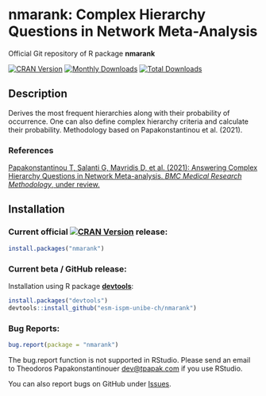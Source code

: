 # nmarank: Complex Hierarchy Questions in Network Meta-Analysis

Official Git repository of R package **nmarank**

[![CRAN Version](http://www.r-pkg.org/badges/version/nmarank)](https://cran.r-project.org/package=nmarank)
[![Monthly Downloads](http://cranlogs.r-pkg.org/badges/nmarank)](http://cranlogs.r-pkg.org/badges/nmarank)
[![Total Downloads](http://cranlogs.r-pkg.org/badges/grand-total/nmarank)](http://cranlogs.r-pkg.org/badges/grand-total/nmarank)


## Description

Derives the most frequent hierarchies along with their probability of
occurrence. One can also define complex hierarchy criteria and
calculate their probability. Methodology based on Papakonstantinou et
al. (2021).


### References

[Papakonstantinou T, Salanti G, Mavridis D, et al. (2021): Answering Complex Hierarchy Questions in Network Meta-analysis. *BMC Medical Research Methodology*, under review.](https://scholar.google.com/scholar?q=Answering+Complex+Hierarchy+Questions+in+Network+Meta-analysis)


## Installation

### Current official [![CRAN Version](http://www.r-pkg.org/badges/version/nmarank)](https://cran.r-project.org/package=nmarank) release:
```r
install.packages("nmarank")
```

### Current beta / GitHub release:

Installation using R package
[**devtools**](https://cran.r-project.org/package=devtools):
```r
install.packages("devtools")
devtools::install_github("esm-ispm-unibe-ch/nmarank")
```


### Bug Reports:

```r
bug.report(package = "nmarank")
```

The bug.report function is not supported in RStudio. Please send an
email to Theodoros Papakonstantinouer <dev@tpapak.com> if you use
RStudio.

You can also report bugs on GitHub under
[Issues](https://github.com/esm-ispm-unibe-ch/nmarank/issues/).

